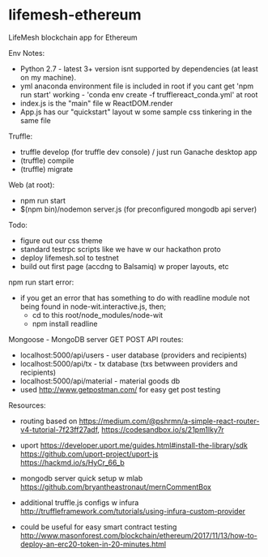 # lifemesh-ethereum

LifeMesh blockchain app for Ethereum

Env Notes:
 - Python 2.7 - latest 3+ version isnt supported by dependencies (at least on my machine). 
 - yml anaconda environment file is included in root if you cant get 'npm run start' working - 'conda env create -f trufflereact_conda.yml' at root
 - index.js is the "main" file w ReactDOM.render
 - App.js has our "quickstart" layout w some sample css tinkering in the same file

 Truffle:
- truffle develop (for truffle dev console) / just run Ganache desktop app
- (truffle) compile
- (truffle) migrate

Web (at root):
- npm run start
- $(npm bin)/nodemon server.js (for preconfigured mongodb api server)

 Todo:
 - figure out our css theme
 - standard testrpc scripts like we have w our hackathon proto
 - deploy lifemesh.sol to testnet
 - build out first page (accdng to Balsamiq) w proper layouts, etc

 npm run start error:
 - if you get an error that has something to do with readline module not being found in node-wit.interactive.js, then;
    - cd to this root/node_modules/node-wit
    - npm install readline

Mongoose - MongoDB server GET POST API routes:
- localhost:5000/api/users - user database (providers and recipients)
- localhost:5000/api/tx - tx database (txs betwween providers and recipients)
- localhost:5000/api/material - material goods db
- used http://www.getpostman.com/ for easy get post testing

 Resources:
 - routing based on https://medium.com/@pshrmn/a-simple-react-router-v4-tutorial-7f23ff27adf, https://codesandbox.io/s/21pm1lky7r 

 - uport
 https://developer.uport.me/guides.html#install-the-library/sdk
 https://github.com/uport-project/uport-js
 https://hackmd.io/s/HyCr_66_b

- mongodb server quick setup w mlab
https://github.com/bryantheastronaut/mernCommentBox

- additional truffle.js configs w infura
http://truffleframework.com/tutorials/using-infura-custom-provider

- could be useful for easy smart contract testing
http://www.masonforest.com/blockchain/ethereum/2017/11/13/how-to-deploy-an-erc20-token-in-20-minutes.html


 
